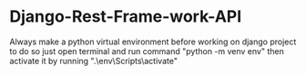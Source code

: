 # Django-Rest-Frame-work-API

Always make a python virtual environment before working on django project to do so just open terminal and run command "python -m venv env"
then activate it by running ".\env\Scripts\activate"
